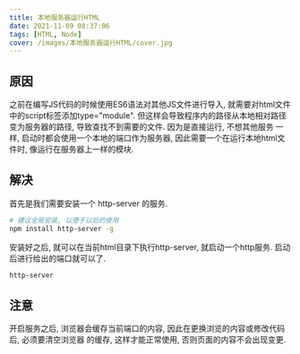 ```yaml
---
title: 本地服务器运行HTML
date: 2021-11-09 08:37:06
tags: [HTML, Node]
cover: /images/本地服务器运行HTML/cover.jpg
---
```


## 原因
之前在编写JS代码的时候使用ES6语法对其他JS文件进行导入, 就需要对html文件中的script标签添加type="module".
但这样会导致程序内的路径从本地相对路径变为服务器的路径, 导致查找不到需要的文件. 因为是直接运行, 不想其他服务
一样, 启动时都会使用一个本地的端口作为服务器, 因此需要一个在运行本地html文件时, 像运行在服务器上一样的模块.

## 解决
首先是我们需要安装一个 http-server 的服务.
``` bash
# 建议全局安装, 以便于以后的使用
npm install http-server -g
```

安装好之后, 就可以在当前html目录下执行http-server, 就启动一个http服务.
启动后进行给出的端口就可以了.
```bash
http-server
```

## 注意
开启服务之后, 浏览器会缓存当前端口的内容, 因此在更换浏览的内容或修改代码后, 必须要清空浏览器
的缓存, 这样才能正常使用, 否则页面的内容不会出现变更.

